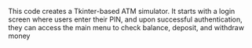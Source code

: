 This code creates a Tkinter-based ATM simulator. It starts with a login screen where users enter their PIN, and upon successful authentication, they can access the main menu to check balance, deposit, and withdraw money
